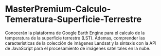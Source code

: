 # MasterPremium-Calculo-Temeratura-Superficie-Terrestre
Conocerán la plataforma de Google Earth Engine para el calculo de la temperatura de la superficie terrestre (LST). Ademas, comprender las características de la colección de imágenes Landsat y la sintaxis con la API de JavaScript para el procesamiento de imágenes satelitales en la nube.
